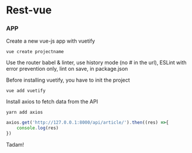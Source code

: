 # Rest-vue

### APP
Create a new vue-js app with vuetify

```
vue create projectname
```

Use the router babel & linter, use history mode (no # in the url), ESLint with error prevention only, lint on save, in package.json

Before installing vuetify, you have to init the project 

```
vue add vuetify
```

Install axios to fetch data from the API

```
yarn add axios
```


```js
axios.get('http://127.0.0.1:8000/api/article/').then((res) =>{      
    console.log(res)
})
```
Tadam!